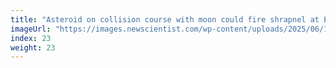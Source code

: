 ```yaml
---
title: "Asteroid on collision course with moon could fire shrapnel at Earth"
imageUrl: "https://images.newscientist.com/wp-content/uploads/2025/06/18122452/SEI_255960655.jpg?width=788"
index: 23
weight: 23
---
```

